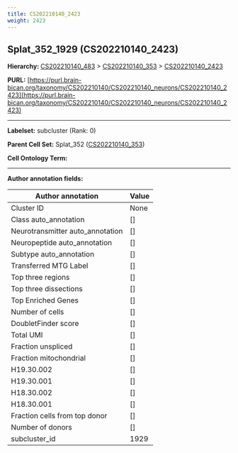 ```yaml
---
title: CS202210140_2423
weight: 2423
---
```

## Splat_352_1929 (CS202210140_2423)
<b>Hierarchy: </b>
[CS202210140_483](../CS202210140_483) >
[CS202210140_353](../CS202210140_353) >
[CS202210140_2423](../CS202210140_2423)

**PURL:** [https://purl.brain-bican.org/taxonomy/CS202210140/CS202210140_neurons/CS202210140_2423](https://purl.brain-bican.org/taxonomy/CS202210140/CS202210140_neurons/CS202210140_2423)

---


**Labelset:** subcluster (Rank: 0)

**Parent Cell Set:** Splat_352 ([CS202210140_353](../CS202210140_353))



**Cell Ontology Term:** 

[MARKER GENES.]: #


---

[TRANSFERRED ANNOTATIONS.]: #


[AUTHOR ANNOTATION FIELDS.]: #


**Author annotation fields:**

| Author annotation | Value |
|-------------------|-------|
|Cluster ID|None|
|Class auto_annotation|[]|
|Neurotransmitter auto_annotation|[]|
|Neuropeptide auto_annotation|[]|
|Subtype auto_annotation|[]|
|Transferred MTG Label|[]|
|Top three regions|[]|
|Top three dissections|[]|
|Top Enriched Genes|[]|
|Number of cells|[]|
|DoubletFinder score|[]|
|Total UMI|[]|
|Fraction unspliced|[]|
|Fraction mitochondrial|[]|
|H19.30.002|[]|
|H19.30.001|[]|
|H18.30.002|[]|
|H18.30.001|[]|
|Fraction cells from top donor|[]|
|Number of donors|[]|
|subcluster_id|1929|
